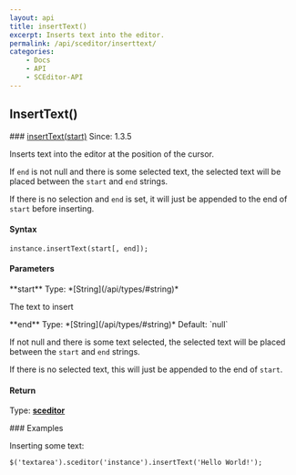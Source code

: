 ```yaml
---
layout: api
title: insertText()
excerpt: Inserts text into the editor.
permalink: /api/sceditor/inserttext/
categories:
    - Docs
    - API
    - SCEditor-API
---
```

## InsertText()

<article class="api method" markdown="1">
### <a id="insertText" href="#insertText">insertText(start)</a> <span class="since">Since: 1.3.5</span>

Inserts text into the editor at the position of the cursor.

If `end` is not null and there is some selected text, the selected text will be placed between the `start` and `end` strings.

If there is no selection and `end` is set, it will just be appended to the end of `start` before inserting.


#### Syntax

    instance.insertText(start[, end]);


#### Parameters

<div class="parameters">
<div class="parameter" markdown="1">
**start**  
Type: *[String](/api/types/#string)*

The text to insert
</div>

<div class="parameter" markdown="1">
**end**  
Type: *[String](/api/types/#string)*  
Default: `null`

If not null and there is some text selected, the selected text will be placed between the `start` and `end` strings.

If there is no selected text, this will just be appended to the end of `start`.
</div>
</div>

#### Return

Type: **[sceditor](/api/types/#sceditor)**

<article class="api examples" markdown="1">
### Examples

Inserting some text:

	$('textarea').sceditor('instance').insertText('Hello World!');

</article>
</article>

